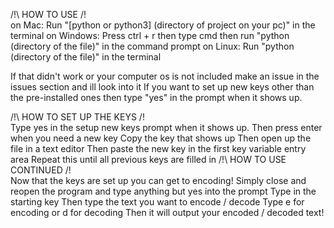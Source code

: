 /!\ HOW TO USE /!\
  on Mac: Run "[python or python3] (directory of project on your pc)" in the terminal
  on Windows: Press ctrl + r then type cmd then run "python (directory of the file)" in the command prompt
  on Linux: Run "python (directory of the file)" in the terminal
  
  If that didn't work or your computer os is not included make an issue in the issues section and ill look into it
  If you want to set up new keys other than the pre-installed ones then type "yes" in the prompt when it shows up.
  
/!\ HOW TO SET UP THE KEYS /!\
  Type yes in the setup new keys prompt when it shows up.
  Then press enter when you need a new key
  Copy the key that shows up
  Then open up the file in a text editor
  Then paste the new key in the first key variable entry area
  Repeat this until all previous keys are filled in
/!\ HOW TO USE CONTINUED /!\
 Now that the keys are set up you can get to encoding!
 Simply close and reopen the program and type anything but yes into the prompt
 Type in the starting key
 Then type the text you want to encode / decode
 Type e for encoding or d for decoding
 Then it will output your encoded / decoded text!
